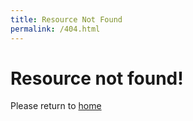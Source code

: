 ```yaml
---
title: Resource Not Found
permalink: /404.html
---
```


<html lang="en">
  <head>
    <meta charset="utf-8">
    <meta name="viewport" content="width=device-width, initial-scale=1.0">
    <title>{{ title }}</title>
  </head>
  <body>
    <h1>Resource not found!</h1>
    <p>Please return to <a href="{{ "/" | url }}">home</a></p>
  </body>
</html>
